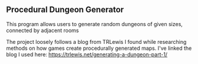 ## Procedural Dungeon Generator

This program allows users to generate random dungeons of given sizes, connected by adjacent rooms

The project loosely follows a blog from TRLewis I found while researching methods on how games create procedurally generated maps.
I've linked the blog I used here: https://trlewis.net/generating-a-dungeon-part-1/
